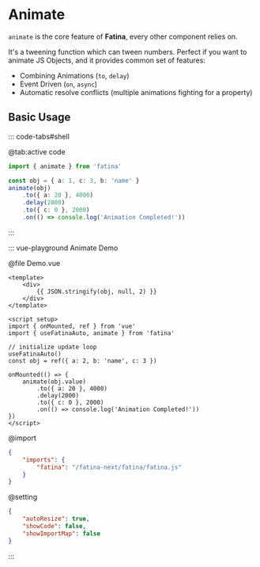 # Animate

`animate` is the core feature of **Fatina**, every other component relies on.

It's a tweening function which can tween numbers. Perfect if you want to animate JS Objects, and it provides common set of features:

-   Combining Animations (`to`, `delay`)
-   Event Driven (`on`, `async`)
-   Automatic resolve conflicts (multiple animations fighting for a property)

## Basic Usage

::: code-tabs#shell

@tab:active code

```ts
import { animate } from 'fatina'

const obj = { a: 1, c: 3, b: 'name' }
animate(obj)
    .to({ a: 20 }, 4000)
    .delay(2000)
    .to({ c: 0 }, 2000)
    .on(() => console.log('Animation Completed!'))
```

:::

::: vue-playground Animate Demo

@file Demo.vue

```vue
<template>
    <div>
        {{ JSON.stringify(obj, null, 2) }}
    </div>
</template>

<script setup>
import { onMounted, ref } from 'vue'
import { useFatinaAuto, animate } from 'fatina'

// initialize update loop
useFatinaAuto()
const obj = ref({ a: 2, b: 'name', c: 3 })

onMounted(() => {
    animate(obj.value)
        .to({ a: 20 }, 4000)
        .delay(2000)
        .to({ c: 0 }, 2000)
        .on(() => console.log('Animation Completed!'))
})
</script>
```

@import

```json
{
    "imports": {
        "fatina": "/fatina-next/fatina/fatina.js"
    }
}
```

@setting

```json
{
    "autoResize": true,
    "showCode": false,
    "showImportMap": false
}
```

:::
